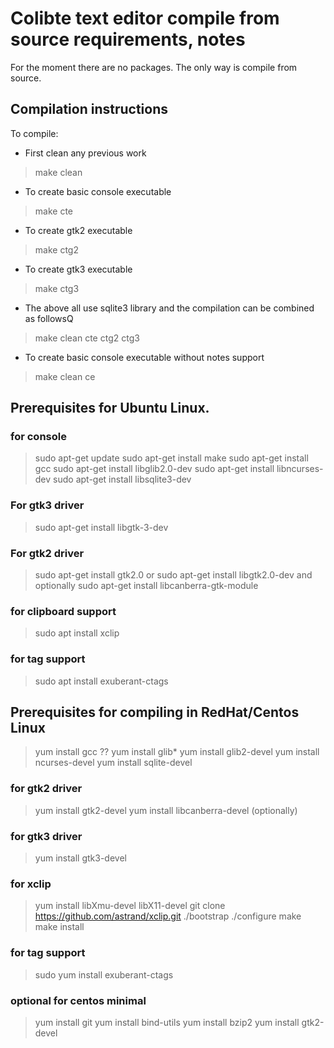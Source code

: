 
# Colibte text editor compile from source requirements, notes

For the moment there are no packages. The only way is compile from source.

## Compilation instructions

To compile:  

- First clean any previous work
> make clean
- To create basic console executable
> make cte
- To create gtk2 executable
> make ctg2
- To create gtk3 executable
> make ctg3
- The above all use sqlite3 library and the compilation can be combined as followsQ
> make clean cte ctg2 ctg3
- To create basic console executable without notes support
> make clean ce


## Prerequisites for Ubuntu Linux.

### for console
>  sudo apt-get update
>  sudo apt-get install make
>  sudo apt-get install gcc
>  sudo apt-get install libglib2.0-dev
>  sudo apt-get install libncurses-dev
>  sudo apt-get install libsqlite3-dev

### For gtk3 driver
>  sudo apt-get install libgtk-3-dev
### For gtk2 driver
>  sudo apt-get install gtk2.0
 or
>  sudo apt-get install libgtk2.0-dev
 and optionally
>	sudo apt-get install libcanberra-gtk-module

### for clipboard support
>	sudo apt install xclip

### for tag support
>	sudo apt install exuberant-ctags

## Prerequisites for compiling in RedHat/Centos Linux 
> yum install gcc
>??  yum install glib*
> yum install glib2-devel
> yum install ncurses-devel
> yum install sqlite-devel

### for gtk2 driver
>  yum install gtk2-devel
>  yum install libcanberra-devel (optionally)

### for gtk3 driver
>  yum install gtk3-devel

### for xclip 
>   yum install libXmu-devel libX11-devel
>   git clone https://github.com/astrand/xclip.git
>	./bootstrap
>	./configure
>	make
>	make install

### for tag support
>	sudo yum install exuberant-ctags

### optional for centos minimal
>  yum install git
>  yum install bind-utils
>  yum install bzip2
>  yum install gtk2-devel

